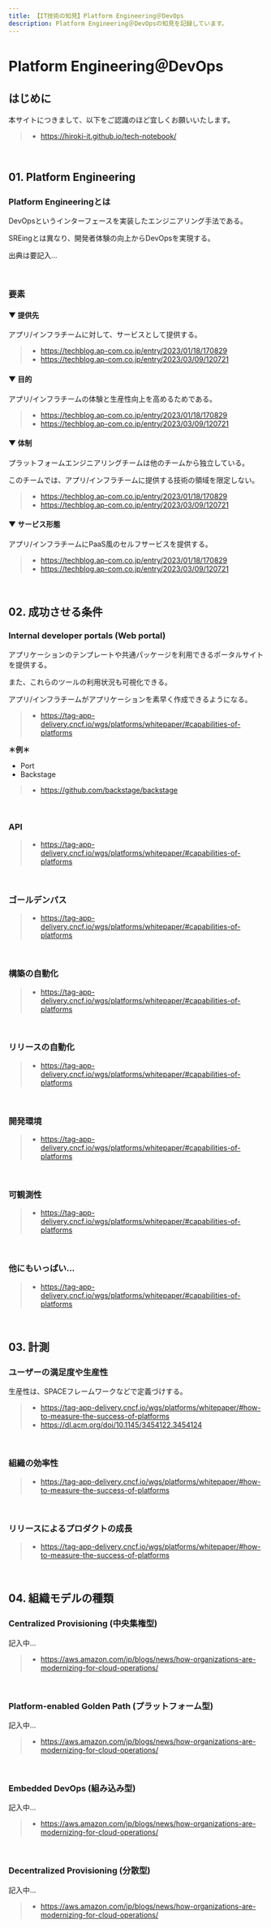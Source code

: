 ```yaml
---
title: 【IT技術の知見】Platform Engineering＠DevOps
description: Platform Engineering＠DevOpsの知見を記録しています。
---
```


# Platform Engineering＠DevOps

## はじめに

本サイトにつきまして、以下をご認識のほど宜しくお願いいたします。

> - https://hiroki-it.github.io/tech-notebook/

<br>

## 01. Platform Engineering

### Platform Engineeringとは

DevOpsというインターフェースを実装したエンジニアリング手法である。

SREingとは異なり、開発者体験の向上からDevOpsを実現する。

出典は要記入...

<br>

### 要素

#### ▼ 提供先

アプリ/インフラチームに対して、サービスとして提供する。

> - https://techblog.ap-com.co.jp/entry/2023/01/18/170829
> - https://techblog.ap-com.co.jp/entry/2023/03/09/120721

#### ▼ 目的

アプリ/インフラチームの体験と生産性向上を高めるためである。

> - https://techblog.ap-com.co.jp/entry/2023/01/18/170829
> - https://techblog.ap-com.co.jp/entry/2023/03/09/120721

#### ▼ 体制

プラットフォームエンジニアリングチームは他のチームから独立している。

このチームでは、アプリ/インフラチームに提供する技術の領域を限定しない。

> - https://techblog.ap-com.co.jp/entry/2023/01/18/170829
> - https://techblog.ap-com.co.jp/entry/2023/03/09/120721

#### ▼ サービス形態

アプリ/インフラチームにPaaS風のセルフサービスを提供する。

> - https://techblog.ap-com.co.jp/entry/2023/01/18/170829
> - https://techblog.ap-com.co.jp/entry/2023/03/09/120721

<br>

## 02. 成功させる条件

### Internal developer portals (Web portal)

アプリケーションのテンプレートや共通パッケージを利用できるポータルサイトを提供する。

また、これらのツールの利用状況も可視化できる。

アプリ/インフラチームがアプリケーションを素早く作成できるようになる。

> - https://tag-app-delivery.cncf.io/wgs/platforms/whitepaper/#capabilities-of-platforms

**＊例＊**

- Port
- Backstage

> - https://github.com/backstage/backstage

<br>

### API

> - https://tag-app-delivery.cncf.io/wgs/platforms/whitepaper/#capabilities-of-platforms

<br>

### ゴールデンパス

> - https://tag-app-delivery.cncf.io/wgs/platforms/whitepaper/#capabilities-of-platforms

<br>

### 構築の自動化

> - https://tag-app-delivery.cncf.io/wgs/platforms/whitepaper/#capabilities-of-platforms

<br>

### リリースの自動化

> - https://tag-app-delivery.cncf.io/wgs/platforms/whitepaper/#capabilities-of-platforms

<br>

### 開発環境

> - https://tag-app-delivery.cncf.io/wgs/platforms/whitepaper/#capabilities-of-platforms

<br>

### 可観測性

> - https://tag-app-delivery.cncf.io/wgs/platforms/whitepaper/#capabilities-of-platforms

<br>

### 他にもいっぱい...

> - https://tag-app-delivery.cncf.io/wgs/platforms/whitepaper/#capabilities-of-platforms

<br>

## 03. 計測

### ユーザーの満足度や生産性

生産性は、SPACEフレームワークなどで定義づけする。

> - https://tag-app-delivery.cncf.io/wgs/platforms/whitepaper/#how-to-measure-the-success-of-platforms
> - https://dl.acm.org/doi/10.1145/3454122.3454124

<br>

### 組織の効率性

> - https://tag-app-delivery.cncf.io/wgs/platforms/whitepaper/#how-to-measure-the-success-of-platforms

<br>

### リリースによるプロダクトの成長

> - https://tag-app-delivery.cncf.io/wgs/platforms/whitepaper/#how-to-measure-the-success-of-platforms

<br>

## 04. 組織モデルの種類

### Centralized Provisioning (中央集権型)

記入中...

> - https://aws.amazon.com/jp/blogs/news/how-organizations-are-modernizing-for-cloud-operations/

<br>

### Platform-enabled Golden Path (プラットフォーム型)

記入中...

> - https://aws.amazon.com/jp/blogs/news/how-organizations-are-modernizing-for-cloud-operations/

<br>

### Embedded DevOps (組み込み型)

記入中...

> - https://aws.amazon.com/jp/blogs/news/how-organizations-are-modernizing-for-cloud-operations/

<br>

### Decentralized Provisioning (分散型)

記入中...

> - https://aws.amazon.com/jp/blogs/news/how-organizations-are-modernizing-for-cloud-operations/

<br>
